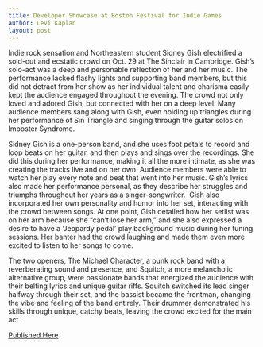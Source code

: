 ```yaml
---
title: Developer Showcase at Boston Festival for Indie Games 
author: Levi Kaplan
layout: post
---
```


Indie rock sensation and Northeastern student Sidney Gish electrified a sold-out and ecstatic crowd on Oct. 29 at The Sinclair in Cambridge. Gish’s solo-act was a deep and personable reflection of her and her music. The performance lacked flashy lights and supporting band members, but this did not detract from her show as her individual talent and charisma easily kept the audience engaged throughout the evening. The crowd not only loved and adored Gish, but connected with her on a deep level. Many audience members sang along with Gish, even holding up triangles during her performance of Sin Triangle and singing through the guitar solos on Imposter Syndrome.

Sidney Gish is a one-person band, and she uses foot petals to record and loop beats on her guitar, and then plays and sings over the recordings. She did this during her performance, making it all the more intimate, as she was creating the tracks live and on her own. Audience members were able to watch her play every note and beat that went into her music. Gish’s lyrics also made her performance personal, as they describe her struggles and triumphs throughout her years as a singer-songwriter.
​
Gish also incorporated her own personality and humor into her set, interacting with the crowd between songs. At one point, Gish detailed how her setlist was on her arm because she “can’t lose her arm,” and she also expressed a desire to have a ‘Jeopardy pedal’ play background music during her tuning sessions. Her banter had the crowd laughing and made them even more excited to listen to her songs to come.

The two openers, The Michael Character, a punk rock band with a reverberating sound and presence, and Squitch, a more melancholic alternative group, were passionate bands that energized the audience with their belting lyrics and unique guitar riffs. Squitch switched its lead singer halfway through their set, and the bassist became the frontman, changing the vibe and feeling of the band entirely. Their drummer demonstrated his skills through unique, catchy beats, leaving the crowd excited for the main act.

 [Published Here](https://www.artistrymagazine.com/northeastern-student-sidney-gish-se)